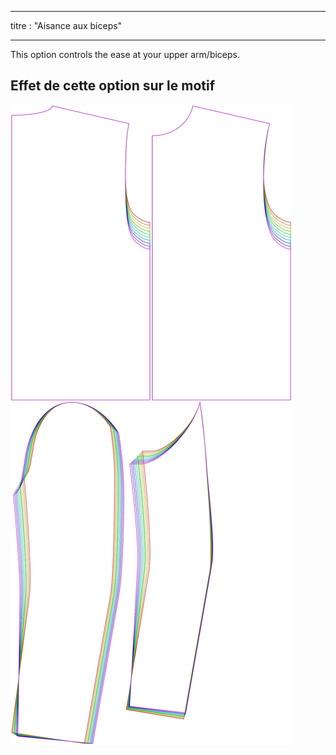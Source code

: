 - - -
titre : "Aisance aux biceps"
- - -

This option controls the ease at your upper arm/biceps.

## Effet de cette option sur le motif

![Cette image montre l'effet de cette option en superposant plusieurs variantes qui ont une valeur différente pour cette option](bent_bicepsease_sample.svg "Effet de cette option sur le modèle")
